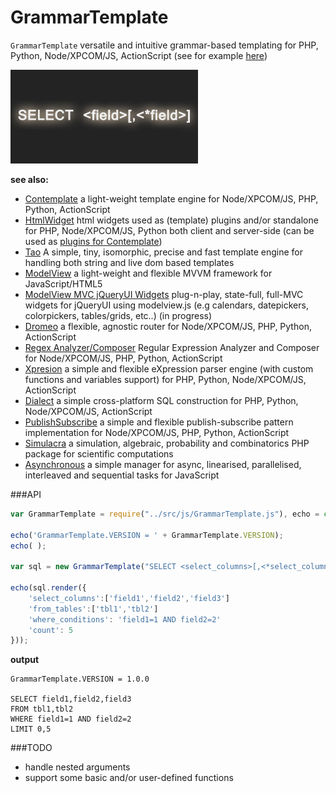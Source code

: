 # GrammarTemplate

`GrammarTemplate` versatile and intuitive grammar-based templating for PHP, Python, Node/XPCOM/JS, ActionScript (see for example [here](https://github.com/foo123/Dialect))


![GrammarTemplate](/grammartemplate.jpg)


**see also:**  

* [Contemplate](https://github.com/foo123/Contemplate) a light-weight template engine for Node/XPCOM/JS, PHP, Python, ActionScript
* [HtmlWidget](https://github.com/foo123/HtmlWidget) html widgets used as (template) plugins and/or standalone for PHP, Node/XPCOM/JS, Python both client and server-side (can be used as [plugins for Contemplate](/src/js/plugins/plugins.txt))
* [Tao](https://github.com/foo123/Tao.js) A simple, tiny, isomorphic, precise and fast template engine for handling both string and live dom based templates
* [ModelView](https://github.com/foo123/modelview.js) a light-weight and flexible MVVM framework for JavaScript/HTML5
* [ModelView MVC jQueryUI Widgets](https://github.com/foo123/modelview-widgets) plug-n-play, state-full, full-MVC widgets for jQueryUI using modelview.js (e.g calendars, datepickers, colorpickers, tables/grids, etc..) (in progress)
* [Dromeo](https://github.com/foo123/Dromeo) a flexible, agnostic router for Node/XPCOM/JS, PHP, Python, ActionScript
* [Regex Analyzer/Composer](https://github.com/foo123/RegexAnalyzer) Regular Expression Analyzer and Composer for Node/XPCOM/JS, PHP, Python, ActionScript
* [Xpresion](https://github.com/foo123/Xpresion) a simple and flexible eXpression parser engine (with custom functions and variables support) for PHP, Python, Node/XPCOM/JS, ActionScript
* [Dialect](https://github.com/foo123/Dialect) a simple cross-platform SQL construction for PHP, Python, Node/XPCOM/JS, ActionScript
* [PublishSubscribe](https://github.com/foo123/PublishSubscribe) a simple and flexible publish-subscribe pattern implementation for Node/XPCOM/JS, PHP, Python, ActionScript
* [Simulacra](https://github.com/foo123/Simulacra) a simulation, algebraic, probability and combinatorics PHP package for scientific computations
* [Asynchronous](https://github.com/foo123/asynchronous.js) a simple manager for async, linearised, parallelised, interleaved and sequential tasks for JavaScript


###API

```javascript
var GrammarTemplate = require("../src/js/GrammarTemplate.js"), echo = console.log;

echo('GrammarTemplate.VERSION = ' + GrammarTemplate.VERSION);
echo( );

var sql = new GrammarTemplate("SELECT <select_columns>[,<*select_columns>]\nFROM <from_tables>[,<*from_tables>][\n<?join_clauses>[\n<*join_clauses>]][\nWHERE (<?where_conditions_required>) AND (<?where_conditions>)][\nWHERE <?where_conditions_required><?!where_conditions>][\nWHERE <?!where_conditions_required><?where_conditions>][\nGROUP BY <?group_conditions>[,<*group_conditions>]][\nHAVING (<?having_conditions_required>) AND (<?having_conditions>)][\nHAVING <?having_conditions_required><?!having_conditions>][\nHAVING <?!having_conditions_required><?having_conditions>][\nORDER BY <?order_conditions>[,<*order_conditions>]][\nLIMIT <offset|0>,<?count>]");

echo(sql.render({
    'select_columns':['field1','field2','field3']
    'from_tables':['tbl1','tbl2']
    'where_conditions': 'field1=1 AND field2=2'
    'count': 5
}));
```

**output**
```text
GrammarTemplate.VERSION = 1.0.0

SELECT field1,field2,field3
FROM tbl1,tbl2
WHERE field1=1 AND field2=2
LIMIT 0,5

```

###TODO

* handle nested arguments
* support some basic and/or user-defined functions